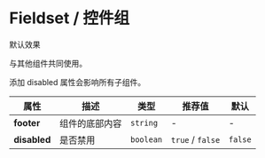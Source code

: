 # Fieldset / 控件组

<ex-code name="ex-fieldset-basic">

默认效果

</ex-code>

<ex-code name="ex-fieldset-custom">

与其他组件共同使用。

</ex-code>

<ex-code name="ex-fieldset-disabled">

添加 <g-code>disabled</g-code> 属性会影响所有子组件。

</ex-code>

<ex-footer>

| 属性         | 描述           | 类型      | 推荐值           | 默认    |
| ------------ | -------------- | --------- | ---------------- | ------- |
| **footer**   | 组件的底部内容 | `string`  | -                | -       |
| **disabled** | 是否禁用       | `boolean` | `true` / `false` | `false` |

</ex-footer>
